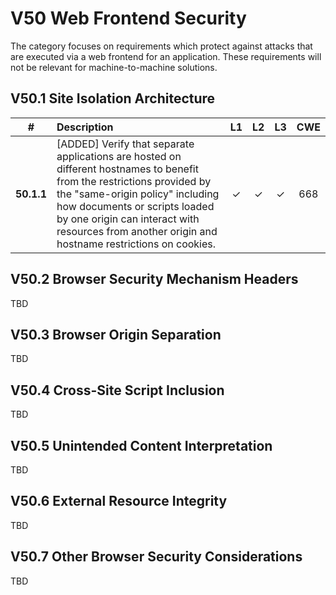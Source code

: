 # V50 Web Frontend Security

The category focuses on requirements which protect against attacks that are executed via a web frontend for an application. These requirements will not be relevant for machine-to-machine solutions.


## V50.1 Site Isolation Architecture

| # | Description | L1 | L2 | L3 | CWE |
| :---: | :--- | :---: | :---: | :---: | :---: |
| **50.1.1** | [ADDED] Verify that separate applications are hosted on different hostnames to benefit from the restrictions provided by the "same-origin policy" including how documents or scripts loaded by one origin can interact with resources from another origin and hostname restrictions on cookies. | ✓ | ✓ | ✓ | 668 |


## V50.2 Browser Security Mechanism Headers

TBD


## V50.3 Browser Origin Separation

TBD


## V50.4 Cross-Site Script Inclusion

TBD


## V50.5 Unintended Content Interpretation

TBD


## V50.6 External Resource Integrity

TBD

## V50.7 Other Browser Security Considerations

TBD

